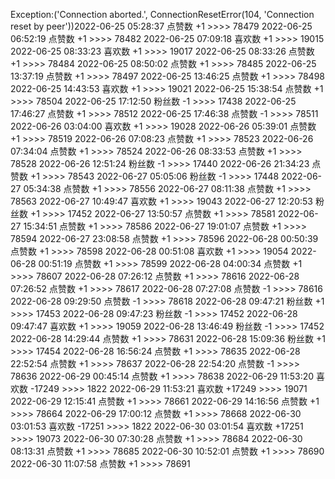 Exception:('Connection aborted.', ConnectionResetError(104, 'Connection reset by peer'))2022-06-25  05:28:37   点赞数 +1 >>>> 78479
2022-06-25  06:52:19   点赞数 +1 >>>> 78482
2022-06-25  07:09:18   喜欢数 +1 >>>> 19015
2022-06-25  08:33:23   喜欢数 +1 >>>> 19017
2022-06-25  08:33:26   点赞数 +1 >>>> 78484
2022-06-25  08:50:02   点赞数 +1 >>>> 78485
2022-06-25  13:37:19   点赞数 +1 >>>> 78497
2022-06-25  13:46:25   点赞数 +1 >>>> 78498
2022-06-25  14:43:53   喜欢数 +1 >>>> 19021
2022-06-25  15:38:54   点赞数 +1 >>>> 78504
2022-06-25  17:12:50   粉丝数 -1 >>>> 17438
2022-06-25  17:46:27   点赞数 +1 >>>> 78512
2022-06-25  17:46:38   点赞数 -1 >>>> 78511
2022-06-26  03:04:00   喜欢数 +1 >>>> 19028
2022-06-26  05:39:01   点赞数 +1 >>>> 78519
2022-06-26  07:08:23   点赞数 +1 >>>> 78523
2022-06-26  07:34:04   点赞数 +1 >>>> 78524
2022-06-26  08:33:53   点赞数 +1 >>>> 78528
2022-06-26  12:51:24   粉丝数 -1 >>>> 17440
2022-06-26  21:34:23   点赞数 +1 >>>> 78543
2022-06-27  05:05:06   粉丝数 -1 >>>> 17448
2022-06-27  05:34:38   点赞数 +1 >>>> 78556
2022-06-27  08:11:38   点赞数 +1 >>>> 78563
2022-06-27  10:49:47   喜欢数 +1 >>>> 19043
2022-06-27  12:20:53   粉丝数 +1 >>>> 17452
2022-06-27  13:50:57   点赞数 +1 >>>> 78581
2022-06-27  15:34:51   点赞数 +1 >>>> 78586
2022-06-27  19:01:07   点赞数 +1 >>>> 78594
2022-06-27  23:08:58   点赞数 +1 >>>> 78596
2022-06-28  00:50:39   点赞数 +1 >>>> 78598
2022-06-28  00:51:08   喜欢数 +1 >>>> 19054
2022-06-28  00:51:19   点赞数 +1 >>>> 78599
2022-06-28  04:00:34   点赞数 +1 >>>> 78607
2022-06-28  07:26:12   点赞数 +1 >>>> 78616
2022-06-28  07:26:52   点赞数 +1 >>>> 78617
2022-06-28  07:27:08   点赞数 -1 >>>> 78616
2022-06-28  09:29:50   点赞数 -1 >>>> 78618
2022-06-28  09:47:21   粉丝数 +1 >>>> 17453
2022-06-28  09:47:23   粉丝数 -1 >>>> 17452
2022-06-28  09:47:47   喜欢数 +1 >>>> 19059
2022-06-28  13:46:49   粉丝数 -1 >>>> 17452
2022-06-28  14:29:44   点赞数 +1 >>>> 78631
2022-06-28  15:09:36   粉丝数 +1 >>>> 17454
2022-06-28  16:56:24   点赞数 +1 >>>> 78635
2022-06-28  22:52:54   点赞数 +1 >>>> 78637
2022-06-28  22:54:20   点赞数 -1 >>>> 78636
2022-06-29  00:45:14   点赞数 +1 >>>> 78638
2022-06-29  11:53:20   喜欢数 -17249 >>>> 1822
2022-06-29  11:53:21   喜欢数 +17249 >>>> 19071
2022-06-29  12:15:41   点赞数 +1 >>>> 78661
2022-06-29  14:16:56   点赞数 +1 >>>> 78664
2022-06-29  17:00:12   点赞数 +1 >>>> 78668
2022-06-30  03:01:53   喜欢数 -17251 >>>> 1822
2022-06-30  03:01:54   喜欢数 +17251 >>>> 19073
2022-06-30  07:30:28   点赞数 +1 >>>> 78684
2022-06-30  08:13:31   点赞数 +1 >>>> 78685
2022-06-30  10:52:01   点赞数 +1 >>>> 78690
2022-06-30  11:07:58   点赞数 +1 >>>> 78691

